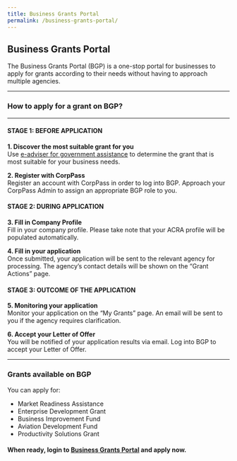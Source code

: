 ```yaml
---
title: Business Grants Portal
permalink: /business-grants-portal/
---
```


## Business Grants Portal

The Business Grants Portal (BGP) is a one-stop portal for businesses to apply for grants according to their needs without having to approach multiple agencies.

***

### How to apply for a grant on BGP?

***

#### STAGE 1: BEFORE APPLICATION

**1. Discover the most suitable grant for you**
<br />Use <a href="https://ea-staging.l1t.molb.gov.sg/#/" target="_blank">e-adviser for government assistance</a> to determine the grant that is most suitable for 
your business needs.

**2. Register with CorpPass**
<br/>Register an account with CorpPass in order to log into BGP. Approach your CorpPass Admin to assign an appropriate BGP role to you.

#### STAGE 2: DURING APPLICATION

**3. Fill in Company Profile**
<br />Fill in your company profile. Please take note that your ACRA profile will be populated automatically. 

**4. Fill in your application**
<br />Once submitted, your application will be sent to the relevant agency for processing. The agency’s contact details will be shown on the “Grant Actions” page.

#### STAGE 3: OUTCOME OF THE APPLICATION

**5. Monitoring your application**
<br />Monitor your application on the “My Grants” page. An email will be sent to you if the agency requires clarification.

**6. Accept your Letter of Offer**
<br />You will be notified of your application results via email. Log into BGP to accept your Letter of Offer.

***

### Grants available on BGP

You can apply for:

- Market Readiness Assistance 
- Enterprise Development Grant
- Business Improvement Fund
- Aviation Development Fund 
- Productivity Solutions Grant

#### When ready, login to <a href="https://www.businessgrants.gov.sg/" target="_blank">Business Grants Portal</a> and apply now.

